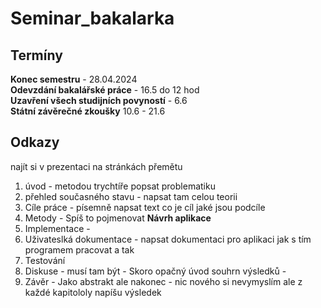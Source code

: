 # Seminar_bakalarka


## Termíny
**Konec semestru** - 28.04.2024  
**Odevzdání bakalářské práce** - 16.5 do 12 hod  
**Uzavření všech studijních povyností** - 6.6  
**Státní závěrečné zkoušky** 10.6 - 21.6  


## Odkazy
najít si v prezentaci na stránkách přemětu

1. úvod - metodou trychtíře popsat problematiku    
2. přehled současného stavu - napsat tam celou teorii  
3. Cíle práce - písemně napsat text co je cíl jaké jsou podcíle  
4. Metody - Spíš to pojmenovat **Návrh aplikace**  
5. Implementace - 
6. Uživateslká dokumentace - napsat dokumentaci pro aplikaci jak s tím programem pracovat a tak
7. Testování
8. Diskuse - musí tam být - Skoro opačný úvod souhrn výsledků - 
9. Závěr - Jako abstrakt ale nakonec - nic nového si nevymyslím ale z každé kapitololy napíšu výsledek 




